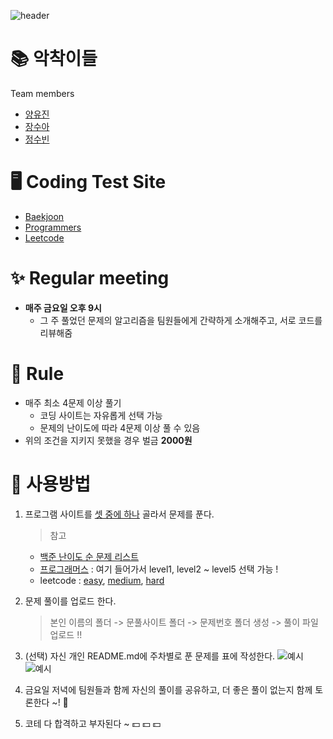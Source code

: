 ![header](https://capsule-render.vercel.app/api?type=Cylinder&color=auto&height=300&section=header&text=Coding%20Test%20Study&fontSize=90)

# 📚 악착이들

Team members

- [양유진](https://github.com/SoobinJung1013/coding_test_study/tree/main/yoojinYang)
- [장수아](https://github.com/SoobinJung1013/coding_test_study/tree/main/sooaJang)
- [정수빈](https://github.com/SoobinJung1013/coding_test_study/tree/main/soobinJung)

# 🖥 Coding Test Site

- [Baekjoon](https://www.acmicpc.net/)
- [Programmers](https://programmers.co.kr/)
- [Leetcode](https://leetcode.com/)

# ✨ Regular meeting

- **매주 금요일 오후 9시**
  - 그 주 풀었던 문제의 알고리즘을 팀원들에게 간략하게 소개해주고, 서로 코드를 리뷰해줌

# 📍 Rule

- 매주 최소 4문제 이상 풀기
  - 코딩 사이트는 자유롭게 선택 가능
  - 문제의 난이도에 따라 4문제 이상 풀 수 있음
- 위의 조건을 지키지 못했을 경우 벌금 **2000원**

# 🔎 사용방법

1. 프로그램 사이트를 [셋 중에 하나](#Coding-Test-Site) 골라서 문제를 푼다.

   > 참고

   - [백준 난이도 순 문제 리스트](https://solved.ac/problems/level)
   - [프로그래머스](https://programmers.co.kr/learn/challenges?tab=all_challenges) : 여기 들어가서 level1, level2 ~ level5 선택 가능 !
   - leetcode : [easy](https://leetcode.com/problemset/all/?difficulty=EASY&page=1), [medium](https://leetcode.com/problemset/all/?difficulty=MEDIUM&page=1), [hard](https://leetcode.com/problemset/all/?difficulty=HARD&page=1)

2. 문제 풀이를 업로드 한다.
   > 본인 이름의 폴더 -> 문풀사이트 폴더 -> 문제번호 폴더 생성 -> 풀이 파일 업로드 !!
3. (선택) 자신 개인 README.md에 주차별로 푼 문제를 표에 작성한다.
   ![예시](/uploads/1848994ad25765da30fa8ef3684c67bc/problem.PNG)
   ![예시](/uploads/1848994ad25765da30fa8ef3684c67bc/problem.PNG)
4. 금요일 저녁에 팀원들과 함께 자신의 풀이를 공유하고, 더 좋은 풀이 없는지 함께 토론한다 ~! 💓
5. 코테 다 합격하고 부자된다 ~ 💵 💵 💵
